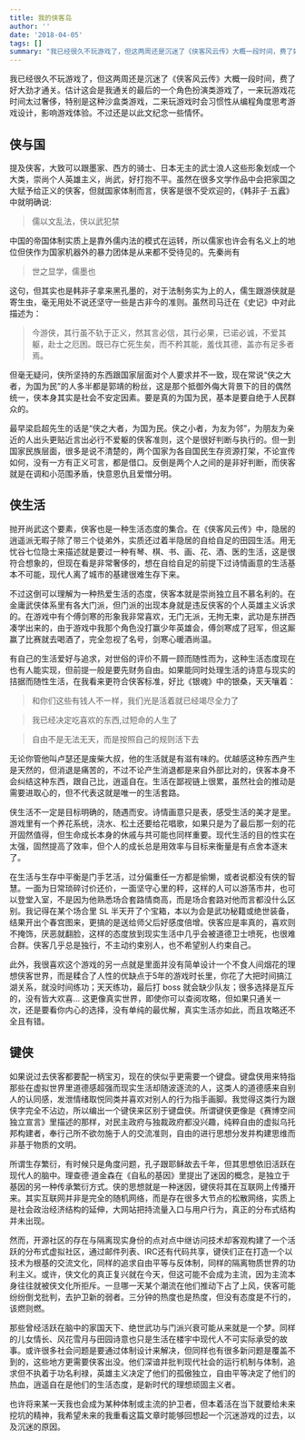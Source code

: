 ```yaml
---
title: 我的侠客岛
author: ''
date: '2018-04-05'
tags: []
summary: "我已经很久不玩游戏了，但这两周还是沉迷了《侠客风云传》大概一段时间，费了好大劲才通关。估计这会是我通关的最后的一个角色扮演类游戏了，一来玩游戏花时间太过奢侈，特别是这种沙盒类游戏，二来玩游戏时会习惯性从编程角度思考游戏设计，影响游戏体验。不过还是以此文纪念一些情怀。"
---
```


我已经很久不玩游戏了，但这两周还是沉迷了《侠客风云传》大概一段时间，费了好大劲才通关。估计这会是我通关的最后的一个角色扮演类游戏了，一来玩游戏花时间太过奢侈，特别是这种沙盒类游戏，二来玩游戏时会习惯性从编程角度思考游戏设计，影响游戏体验。不过还是以此文纪念一些情怀。

## 侠与国

提及侠客，大致可以跟墨家、西方的骑士、日本无主的武士浪人这些形象划成一个大类，崇尚个人英雄主义，尚武，好打抱不平。虽然在很多文学作品中会把家国之大赋予给正义的侠客，但就国家体制而言，侠客是很不受欢迎的，《韩非子·五蠧》中就明确说:

> 儒以文乱法，侠以武犯禁

中国的帝国体制实质上是靠外儒内法的模式在运转，所以儒家也许会有名义上的地位但侠作为国家机器外的暴力团体是从来都不受待见的。先秦尚有

> 世之显学，儒墨也

这句，但其实也是韩非子拿来黑孔墨的，对于法制务实为上的人，儒生跟游侠就是寄生虫，毫无用处不说还坚守一些是古非今的准则。虽然司马迁在《史记》中对此描述为：

> 今游侠，其行虽不轨于正义，然其言必信，其行必果，已诺必诚，不爱其躯，赴士之厄困。既已存亡死生矣，而不矜其能，羞伐其德，盖亦有足多者焉。

但毫无疑问，侠所坚持的东西跟国家层面对个人要求并不一致，现在常说“侠之大者，为国为民”的人多半都是郭靖的粉丝，这是那个抵御外侮大背景下的目的偶然统一，侠本身其实是社会不安定因素。要是真的为国为民，基本是要自绝于人民群众的。

最早梁启超先生的话是“侠之大者，为国为民。侠之小者，为友为邻”，为朋友为亲近的人出头更贴近言出必行不爱躯的侠客准则，这个是很好判断与执行的。但一到国家民族层面，很多是说不清楚的，两个国家为各自国民生存资源打架，不论宣传如何，没有一方有正义可言，都是借口。反倒是两个人之间的是非好判断，而侠客就是在调和小范围矛盾，快意恩仇且爱憎分明。

## 侠生活

抛开尚武这个要素，侠客也是一种生活态度的集合。在《侠客风云传》中，隐居的逍遥派无暇子除了带三个徒弟外，实质还过着半隐居的自给自足的田园生活。用无忧谷七位隐士来描述就是要过一种有琴、棋、书、画、花、酒、医的生活，这是很符合想象的，但现在看是非常奢侈的，想在自给自足的前提下过诗情画意的生活基本不可能，现代人离了城市的基建很难生存下来。

不过这倒可以理解为一种热爱生活的态度，侠客本就是崇尚独立且不慕名利的。在金庸武侠体系里有各大门派，但门派的出现本身就是违反侠客的个人英雄主义诉求的。在游戏中有个傅剑寒的形象我非常喜欢，无门无派，无拘无束，武功是东拼西凑学出来的，由于游戏中我那个角色没打赢少年英雄会，傅剑寒成了冠军，但这厮赢了比赛就去喝酒了，完全忽视了名号，剑寒心暖酒尚温。

有自己的生活爱好与追求，对世俗的评价不屑一顾而随性而为，这种生活态度现在也有人能实现，但前提一般是要先财务自由。如果能同时处理生活的诗意与现实的拮据而随性生活，在我看来更符合侠客标准，好比《银魂》中的银桑，天天嚷着：

> 和你们这些有钱人不一样，我们光是活着就已经竭尽全力了

> 我已经决定吃喜欢的东西,过短命的人生了

> 自由不是无法无天，而是按照自己的规则活下去

无论你管他叫卢瑟还是废柴大叔，他的生活就是有滋有味的。优越感这种东西产生是天然的，但消退是痛苦的，不过不论产生消退都是来自外部比对的，侠客本身不会纠结这种东西，跟自己比，逍遥自在。生活在鄙视链上很累，虽然社会的推动是需要进取心的，但不代表这就是唯一的生活套路。

侠生活不一定是目标明确的，随遇而安。诗情画意只是表，感受生活的美才是里。游戏里有一个养花系统，浇水、松土还要给花唱歌，如果只是为了最后那一刻的花开固然值得，但生命成长本身的休戚与共可能也同样重要。现代生活的目的性实在太强，固然提高了效率，但个人的成长总是用效率与目标来衡量是有点舍本逐末了。

在生活与生存中平衡是门手艺活，过分偏重任一方都是偷懒，或者说都没有侠的智慧。一面为日常琐碎讨价还价，一面坚守心里的秤，这样的人可以游荡市井，也可以登堂入室，不是因为他熟悉场合套路情商高，而是场合套路对他而言都没什么区别。我记得在某个场合里 SL 半天开了个宝箱，本以为会是武功秘籍或绝世装备，结果开出个春宫图来，更搞的是送给师父后好感度倍增。侠客应是率真的，喜欢则不掩饰，厌恶就翻脸，这样的态度放到现实生活中几乎会被道德卫士喷死，也很难合群。侠客几乎总是独行，不主动约束别人，也不希望别人约束自己。

此外，我很喜欢这个游戏的另一点就是里面并没有简单设计一个不食人间烟花的理想侠客世界，而是糅合了人性的优缺点于5年的游戏时长里，你花了大把时间搞江湖关系，就没时间练功；天天练功，最后打 boss 就会缺少队友；很多选择是互斥的，没有皆大欢喜… 这更像真实世界，即使你可以查阅攻略，但如果只通关一次，还是要看你内心的选择，没有单纯的最优解，真实生活亦如此，而且攻略还不全且有错。

## 键侠

如果说过去侠客都要配一柄宝刃，现在的侠似乎更需要一个键盘。键盘侠用来特指那些在虚拟世界里道德感超强而现实生活却随波逐流的人，这类人的道德感来自别人的认同感，发泄情绪取悦同类并喜欢对别人的行为指手画脚。我觉得这类行为跟侠字完全不沾边，所以编出一个键侠来区别于键盘侠。所谓键侠更像是《赛博空间独立宣言》里描述的那样，对民主政府与独裁政府都没兴趣，纯粹自由的虚拟乌托邦构建者，奉行己所不欲勿施于人的交流准则，自由的进行思想分发并构建思维而非基于物质的文明。

所谓生存繁衍，有时候只是角度问题，孔子跟耶稣故去千年，但其思想依旧活跃在现代人的脑中。理查德·道金森在《自私的基因》里提出了迷因的概念，是独立于基因的另一种传承繁衍方式。侠的思想就是一种迷因，键侠将其在互联网上传播开来。其实互联网并非是完全的随机网络，而是存在很多大节点的松散网络，实质上是社会政治经济结构的延伸，大网站把持流量入口与用户行为，真正的分布式结构并未出现。

然而，开源社区的存在与隔离现实身份的点对点中继访问技术却客观构建了一个活跃的分布式虚拟社区，通过邮件列表、IRC还有代码共享，键侠们正在打造一个以技术为根基的交流文化，同样的追求自由平等与反体制，同样的隔离物质世界的功利主义。或许，侠文化的真正复兴就在今天，但这可能不会成为主流，因为主流本身往往就被侠文化所拒斥。一旦哪一天某个潮流在他们推动下占了上风，侠客可能纷纷倒戈批判，去护卫新的弱者。三分钟的热度也是热度，但没有态度是不行的，该燃则燃。

那些曾经活跃在脑中的家国天下、绝世武功与门派兴衰可能从来就是一个梦。同样的儿女情长、风花雪月与田园诗意也只是生活在楼宇中现代人不可实际承受的故事。或许很多社会问题是要通过体制设计来解决，但同样也有很多新问题是覆盖不到的，这些地方更需要侠客出没。他们深谙并批判现代社会的运行机制与体制，追求但不执着于功名利禄，英雄主义决定了他们的孤傲独立，自由平等决定了他们的热血，逍遥自在是他们的生活态度，是新时代的理想顽固主义者。

也许将来某一天我也会成为某种体制或主流的护卫者，但本着活在当下就要给未来挖坑的精神，我希望未来的我重看这篇文章时能够回想起一个沉迷游戏的过去，以及沉迷的原因。
